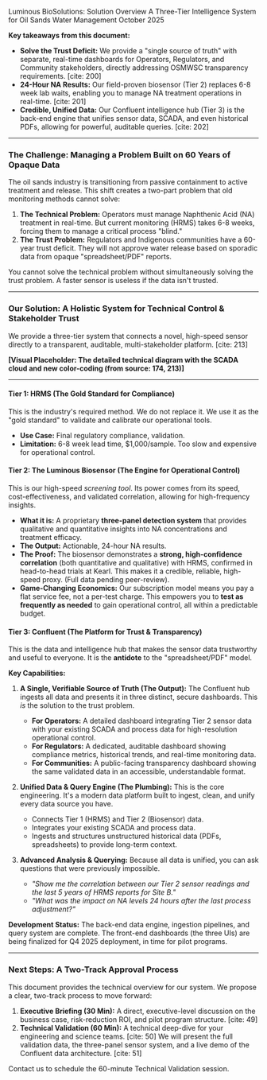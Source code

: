 Luminous BioSolutions: Solution Overview
A Three-Tier Intelligence System for Oil Sands Water Management
October 2025

**Key takeaways from this document:**
* **Solve the Trust Deficit:** We provide a "single source of truth" with separate, real-time dashboards for Operators, Regulators, and Community stakeholders, directly addressing OSMWSC transparency requirements. [cite: 200]
* **24-Hour NA Results:** Our field-proven biosensor (Tier 2) replaces 6-8 week lab waits, enabling you to manage NA treatment operations in real-time. [cite: 201]
* **Credible, Unified Data:** Our Confluent intelligence hub (Tier 3) is the back-end engine that unifies sensor data, SCADA, and even historical PDFs, allowing for powerful, auditable queries. [cite: 202]

---

### The Challenge: Managing a Problem Built on 60 Years of Opaque Data

The oil sands industry is transitioning from passive containment to active treatment and release. This shift creates a two-part problem that old monitoring methods cannot solve: 

1.  **The Technical Problem:** Operators must manage Naphthenic Acid (NA) treatment in real-time.  But current monitoring (HRMS) takes 6-8 weeks, forcing them to manage a critical process "blind." 
2.  **The Trust Problem:** Regulators and Indigenous communities have a 60-year trust deficit. They will not approve water release based on sporadic data from opaque "spreadsheet/PDF" reports. 

You cannot solve the technical problem without simultaneously solving the trust problem. A faster sensor is useless if the data isn't trusted. 

---

### Our Solution: A Holistic System for Technical Control & Stakeholder Trust

We provide a three-tier system that connects a novel, high-speed sensor directly to a transparent, auditable, multi-stakeholder platform. [cite: 213]

**[Visual Placeholder: The detailed technical diagram with the SCADA cloud and new color-coding (from source: 174, 213)]**

---

#### Tier 1: HRMS (The Gold Standard for Compliance)

This is the industry's required method. We do not replace it. We use it as the "gold standard" to validate and calibrate our operational tools. 
* **Use Case:** Final regulatory compliance, validation. 
* **Limitation:** 6-8 week lead time, $1,000/sample. Too slow and expensive for operational control. 

#### Tier 2: The Luminous Biosensor (The Engine for Operational Control)

This is our high-speed *screening tool*. Its power comes from its speed, cost-effectiveness, and validated correlation, allowing for high-frequency insights.

* **What it is:** A proprietary **three-panel detection system** that provides qualitative and quantitative insights into NA concentrations and treatment efficacy. 
* **The Output:** Actionable, 24-hour NA results. 
* **The Proof:** The biosensor demonstrates a **strong, high-confidence correlation** (both quantitative and qualitative) with HRMS, confirmed in head-to-head trials at Kearl. This makes it a credible, reliable, high-speed proxy. (Full data pending peer-review). 
* **Game-Changing Economics:** Our subscription model means you pay a flat service fee, not a per-test charge. This empowers you to **test as frequently as needed** to gain operational control, all within a predictable budget. 

#### Tier 3: Confluent (The Platform for Trust & Transparency)

This is the data and intelligence hub that makes the sensor data trustworthy and useful to everyone. It is the **antidote** to the "spreadsheet/PDF" model. 

**Key Capabilities:**

1.  **A Single, Verifiable Source of Truth (The Output):**
    The Confluent hub ingests all data and presents it in three distinct, secure dashboards.  This *is* the solution to the trust problem. 
    * **For Operators:** A detailed dashboard integrating Tier 2 sensor data with your existing SCADA and process data for high-resolution operational control. 
    * **For Regulators:** A dedicated, auditable dashboard showing compliance metrics, historical trends, and real-time monitoring data. 
    * **For Communities:** A public-facing transparency dashboard showing the same validated data in an accessible, understandable format. 

2.  **Unified Data & Query Engine (The Plumbing):**
    This is the core engineering.  It's a modern data platform built to ingest, clean, and unify every data source you have. 
    * Connects Tier 1 (HRMS) and Tier 2 (Biosensor) data. 
    * Integrates your existing SCADA and process data. 
    * Ingests and structures unstructured historical data (PDFs, spreadsheets) to provide long-term context. 

3.  **Advanced Analysis & Querying:**
    Because all data is unified, you can ask questions that were previously impossible. 
    * *"Show me the correlation between our Tier 2 sensor readings and the last 5 years of HRMS reports for Site B."* 
    * *"What was the impact on NA levels 24 hours after the last process adjustment?"* 

**Development Status:** The back-end data engine, ingestion pipelines, and query system are complete.  The front-end dashboards (the three UIs) are being finalized for Q4 2025 deployment, in time for pilot programs. 

---

### Next Steps: A Two-Track Approval Process

This document provides the technical overview for our system. We propose a clear, two-track process to move forward:

1.  **Executive Briefing (30 Min):** A direct, executive-level discussion on the business case, risk-reduction ROI, and pilot program structure. [cite: 49]
2.  **Technical Validation (60 Min):** A technical deep-dive for your engineering and science teams. [cite: 50] We will present the full validation data, the three-panel sensor system, and a live demo of the Confluent data architecture. [cite: 51]

Contact us to schedule the 60-minute Technical Validation session.